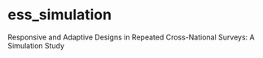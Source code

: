 # ess_simulation
Responsive and Adaptive Designs in Repeated Cross-National Surveys: A Simulation Study
